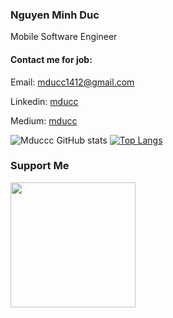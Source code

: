 ### Nguyen Minh Duc
Mobile Software Engineer

#### Contact me for job:

Email: mducc1412@gmail.com

Linkedin: [mducc](https://www.linkedin.com/in/mducc/)

Medium: [mducc](https://medium.com/@mducc)

![Mduccc GitHub stats](https://github-readme-stats.vercel.app/api?username=mduccc&count_private=true&show_icons=true&hide_border=true&theme=dark&include_all_commits=true) [![Top Langs](https://github-readme-stats.vercel.app/api/top-langs/?username=mduccc&hide=html,css&show_icons=true&hide_border=true&theme=dark)](https://github.com/anuraghazra/github-readme-stats)

### Support Me

<a href="https://www.buymeacoffee.com/mducc1412p"><img src="https://cdn.buymeacoffee.com/buttons/v2/default-yellow.png" width="200" /></a>
